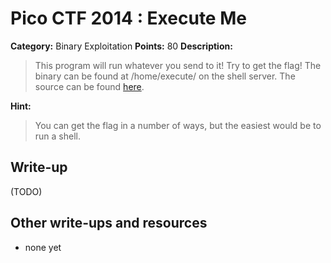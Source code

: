 # Pico CTF 2014 : Execute Me

**Category:** Binary Exploitation
**Points:** 80
**Description:**

>This program will run whatever you send to it! Try to get the flag! The binary can be found at /home/execute/ on the shell server. The source can be found [here](execute.c).

**Hint:**
>You can get the flag in a number of ways, but the easiest would be to run a shell.

## Write-up

(TODO)

## Other write-ups and resources

* none yet
